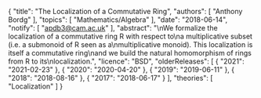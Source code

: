 {
    "title": "The Localization of a Commutative Ring",
    "authors": [
        "Anthony Bordg"
    ],
    "topics": [
        "Mathematics/Algebra"
    ],
    "date": "2018-06-14",
    "notify": [
        "apdb3@cam.ac.uk"
    ],
    "abstract": "\nWe formalize the localization of a commutative ring R with respect to\na multiplicative subset (i.e. a submonoid of R seen as a\nmultiplicative monoid). This localization is itself a commutative ring\nand we build the natural homomorphism of rings from R to its\nlocalization.",
    "licence": "BSD",
    "olderReleases": [
        {
            "2021": "2021-02-23"
        },
        {
            "2020": "2020-04-20"
        },
        {
            "2019": "2019-06-11"
        },
        {
            "2018": "2018-08-16"
        },
        {
            "2017": "2018-06-17"
        }
    ],
    "theories": [
        "Localization"
    ]
}